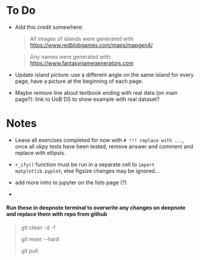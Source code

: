 <!-- #region -->
# To Do

* Add this credit somewhere:

    > All images of islands were generated with https://www.redblobgames.com/maps/mapgen4/

    > Any names were generated with: https://www.fantasynamegenerators.com

* Update island picture: use a different angle on the same island for every page, have a picture at the beginning of each page.

* Maybe remove line about textbook ending with real data (on main page?): link to UoB DS to show example with real dataset?

# Notes

* Leave all exercises completed for now with `# !!! replace with ...`, once all okpy tests have been tested, remove answer and comment and replace with ellipsis.

* `r_ify()` function must be run in a separate cell to `import matplotlib.pyplot`, else figsize changes may be ignored...

* add more intro to jupyter on the lists page (?)
* 
#### Run these in deepnote terminal to overwrite any changes on deepnote and replace them with repo from github

> git clean -d -f
> 
> git reset --hard
> 
> git pull
<!-- #endregion -->
